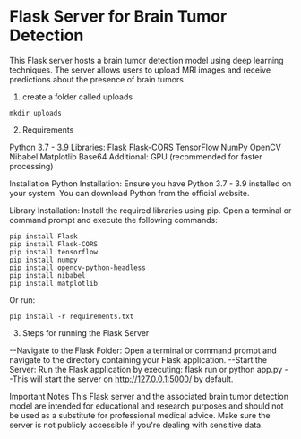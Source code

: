 # Flask Server for Brain Tumor Detection

This Flask server hosts a brain tumor detection model using deep learning techniques. The server allows users to upload MRI images and receive predictions about the presence of brain tumors.

1) create a folder called uploads
```
mkdir uploads
```
2) Requirements

Python 3.7 - 3.9
Libraries:
Flask
Flask-CORS
TensorFlow
NumPy
OpenCV
Nibabel
Matplotlib
Base64
Additional: GPU (recommended for faster processing)

Installation
Python Installation:
Ensure you have Python 3.7 - 3.9 installed on your system. You can download Python from the official website.

Library Installation:
Install the required libraries using pip. Open a terminal or command prompt and execute the following commands:
```
pip install Flask
pip install Flask-CORS
pip install tensorflow
pip install numpy
pip install opencv-python-headless
pip install nibabel
pip install matplotlib
```

Or run:
```
pip install -r requirements.txt
```

3) Steps for running the Flask Server

--Navigate to the Flask Folder: Open a terminal or command prompt and navigate to the directory containing your Flask application.
--Start the Server: Run the Flask application by executing: flask run or python app.py
--This will start the server on http://127.0.0.1:5000/ by default.

Important Notes
This Flask server and the associated brain tumor detection model are intended for educational and research purposes and should not be used as a substitute for professional medical advice.
Make sure the server is not publicly accessible if you're dealing with sensitive data.